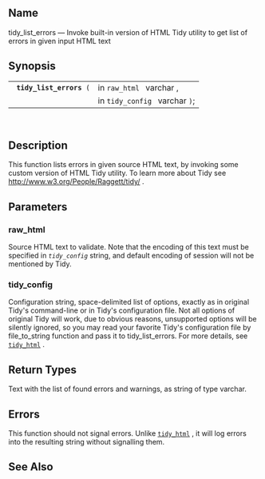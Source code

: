 <div id="fn_tidy_list_errors" class="refentry">

<div class="titlepage">

</div>

<div class="refnamediv">

## Name

tidy_list_errors — Invoke built-in version of HTML Tidy utility to get
list of errors in given input HTML text

</div>

<div class="refsynopsisdiv">

## Synopsis

<div id="fsyn_tidy_list_errors" class="funcsynopsis">

|                               |                                |
|-------------------------------|--------------------------------|
| ` `**`tidy_list_errors`**` (` | in `raw_html ` varchar ,       |
|                               | in `tidy_config ` varchar `)`; |

<div class="funcprototype-spacer">

 

</div>

</div>

</div>

<div id="desc_42" class="refsect1">

## Description

This function lists errors in given source HTML text, by invoking some
custom version of HTML Tidy utility. To learn more about Tidy see
<a href="http://www.w3.org/People/Raggett/tidy/" class="ulink"
target="_top">http://www.w3.org/People/Raggett/tidy/</a> .

</div>

<div id="params_14" class="refsect1">

## Parameters

<div id="id113740" class="refsect2">

### raw_html

Source HTML text to validate. Note that the encoding of this text must
be specified in *`tidy_config`* string, and default encoding of session
will not be mentioned by Tidy.

</div>

<div id="id113744" class="refsect2">

### tidy_config

Configuration string, space-delimited list of options, exactly as in
original Tidy's command-line or in Tidy's configuration file. Not all
options of original Tidy will work, due to obvious reasons, unsupported
options will be silently ignored, so you may read your favorite Tidy's
configuration file by file_to_string function and pass it to
tidy_list_errors. For more details, see
<a href="fn_tidy_html.html" class="link" title="tidy_html"><code
class="function">tidy_html</code></a> .

</div>

</div>

<div id="ret_12" class="refsect1">

## Return Types

Text with the list of found errors and warnings, as string of type
varchar.

</div>

<div id="errors_tidy_list_errors" class="refsect1">

## Errors

This function should not signal errors. Unlike
<a href="fn_tidy_html.html" class="link" title="tidy_html"><code
class="function">tidy_html</code></a> , it will log errors into the
resulting string without signalling them.

</div>

<div id="seealso_22" class="refsect1">

## See Also

</div>

</div>

